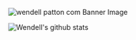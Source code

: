 ![wendell patton com Banner Image](https://user-images.githubusercontent.com/63669713/93732894-1212a000-fb99-11ea-8941-0ef348a084a8.jpg)

![Wendell's github stats](https://github-readme-stats.vercel.app/api?username=wppattonjr&show_icons=true&theme=onedark)


